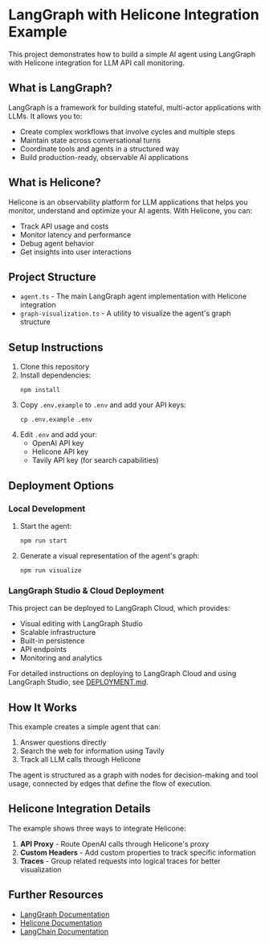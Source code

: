# LangGraph with Helicone Integration Example

This project demonstrates how to build a simple AI agent using LangGraph with Helicone integration for LLM API call monitoring.

## What is LangGraph?

LangGraph is a framework for building stateful, multi-actor applications with LLMs. It allows you to:

- Create complex workflows that involve cycles and multiple steps
- Maintain state across conversational turns
- Coordinate tools and agents in a structured way
- Build production-ready, observable AI applications

## What is Helicone?

Helicone is an observability platform for LLM applications that helps you monitor, understand and optimize your AI agents. With Helicone, you can:

- Track API usage and costs
- Monitor latency and performance
- Debug agent behavior
- Get insights into user interactions

## Project Structure

- `agent.ts` - The main LangGraph agent implementation with Helicone integration
- `graph-visualization.ts` - A utility to visualize the agent's graph structure

## Setup Instructions

1. Clone this repository
2. Install dependencies:
   ```
   npm install
   ```
3. Copy `.env.example` to `.env` and add your API keys:
   ```
   cp .env.example .env
   ```
4. Edit `.env` and add your:
   - OpenAI API key
   - Helicone API key
   - Tavily API key (for search capabilities)

## Deployment Options

### Local Development

1. Start the agent:

   ```
   npm run start
   ```

2. Generate a visual representation of the agent's graph:
   ```
   npm run visualize
   ```

### LangGraph Studio & Cloud Deployment

This project can be deployed to LangGraph Cloud, which provides:

- Visual editing with LangGraph Studio
- Scalable infrastructure
- Built-in persistence
- API endpoints
- Monitoring and analytics

For detailed instructions on deploying to LangGraph Cloud and using LangGraph Studio, see [DEPLOYMENT.md](DEPLOYMENT.md).

## How It Works

This example creates a simple agent that can:

1. Answer questions directly
2. Search the web for information using Tavily
3. Track all LLM calls through Helicone

The agent is structured as a graph with nodes for decision-making and tool usage, connected by edges that define the flow of execution.

## Helicone Integration Details

The example shows three ways to integrate Helicone:

1. **API Proxy** - Route OpenAI calls through Helicone's proxy
2. **Custom Headers** - Add custom properties to track specific information
3. **Traces** - Group related requests into logical traces for better visualization

## Further Resources

- [LangGraph Documentation](https://langchain-ai.github.io/langgraphjs/)
- [Helicone Documentation](https://docs.helicone.ai/)
- [LangChain Documentation](https://js.langchain.com/)
